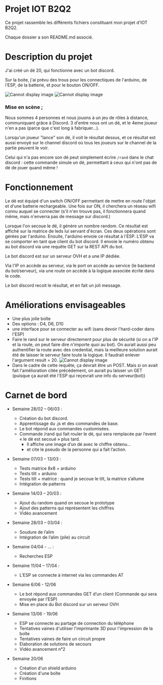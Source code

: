   

# Projet IOT B2Q2

Ce projet rassemble les différents fichiers constituant mon projet d'IOT B2Q2.

Chaque dossier a son README.md associé.

#

# Description du projet

J'ai créé un dé 20, qui fonctionne avec un bot discord.

Sur la boite, j'ai prévu des trous pour les connectiques de l'arduino, de l'ESP, de la batterie, et pour le bouton ON/OFF. 

![Cannot display image](finished_project2.jpg "screen")
![Cannot display image](finished_project3.jpg "screen")


### **Mise en scène ;**

Nous sommes 4 personnes et nous jouons à un jeu de rôles à distance, communiquant grâce à Discord. 3 d'entre nous ont un dé, et le 4eme joueur n'en a pas (parce que c'est long à fabriquer...).

Lorsqu'un joueur "lance" son dé, il voit le résultat dessus, et ce résultat est aussi envoyé sur le channel discord où tous les joueurs sur le channel de la partie peuvent le voir.

Celui qui n'a pas encore son dé peut simplement écrire `/rand` dans le chat discord : cette commande simule un dé, permettant à ceux qui n'ont pas de dé de jouer quand même !
  
#

# Fonctionnement

Le dé est équipé d'un switch ON/OFF permettant de mettre en route l'objet et d'une batterie rechargeable. Une fois sur ON, il cherchera un réseau wifi connu auquel se connecter (s'il n'en trouve pas, il fonctionnera quand même, mais n'enverra pas de message sur discord.)

Lorsque l'on secoue le dé, il génère un nombre random. Ce résultat est affiché sur la matrice de leds lui servant d'écran. Ces deux opérations sont gérées par l'arduino. Ensuite, l'arduino envoie ce résultat à l'ESP. L'ESP va se comporter en tant que client du bot discord. Il envoie le numéro obtenu au bot discord via une requête GET sur la REST API du bot.

Le bot discord est sur un serveur OVH et a une IP dédiée.

Via l'IP on accède au serveur, via le port on accède au service (le backend du bot/serveur), via une route on accède à la logique associée écrite dans le code.

Le bot discord recoit le résultat, et en fait un joli message.

# 

# Améliorations envisageables
 - Une plus jolie boîte
 - Des options : D4, D6, D10
 - une interface pour se connecter au wifi (sans devoir l'hard-coder dans l'ESP)
 - Faire le rand sur le serveur directement pour plus de sécurité (si on a l'IP et la route, on peut faire dire n'importe quoi au bot). On aurait aussi peu authentifier la route avec des credential, mais la meilleure solution aurait été de laisser le serveur faire toute la logique.
 Il faudrait enlever l'argument result = 20.
 ![Cannot display image](insomnia.png "screen")
 - Dans le cadre de cette requête, ça devrait être un POST. Mais si on avait fait l'amélioration citée précédement, on aurait pu laisser un GET (puisque ça aurait été l'ESP qui reçevrait une info du serveur(bot))


 #

 # Carnet de bord

* Semaine 28/02 – 06/03 :
    -	Création du bot discord. 
    -	Apprentissage du .js et des commandes de base. 
    -	Le bot répond aux commandes customisées.
    -	Commande /rand qui fait rouler le dé, qui sera remplacée par l’event « le dé est secoué » plus tard. 
        - Il affiche une image d’un dé avec le chiffre obtenu…
        - et cite le pseudo de la personne qui a fait l’action.

* Semaine 07/03 – 13/03 :
    -	Tests matrice 8x8 + arduino
    -	Tests tilt + arduino
    -	Tests tilt + matrice : quand je secoue le tilt, la matrice s’allume
    -	Intégration de patterns  

* Semaine 14/03 – 20/03 :
    -	Ajout du random quand on secoue le prototype
    -	Ajout des patterns qui représentent les chiffres
    -	Vidéo avancement  

* Semaine 28/03 – 03/04 : 
    -	Soudure de l’alim
    -	Intégration de l’alim (pile) au circuit

* Semaine 04/04 - … : 
    -	Recherches ESP

* Semaine 11/04 – 17/04 : 
    -	L’ESP se connecte à internet via les commandes AT

* Semaine 6/06 - 12/06
    -	Le bot répond aux commandes GET d’un client (Commande qui sera envoyée par l’ESP)
    -	Mise en place du Bot discord sur un serveur OVH  

* Semaine 13/06 - 19/06
    - ESP se connecte au partage de connection du téléphone
    - Tentatives vaines d'utiliser l'imprimante 3D pour l'impression de la boîte
    - Tentatives vaines de faire un circuit propre
    - Elaboration de solutions de secours
    - Vidéo avancement n°2

* Semaine 20/06
    - Création d'un shield arduino
    - Création d'une boîte
    - Finitions 